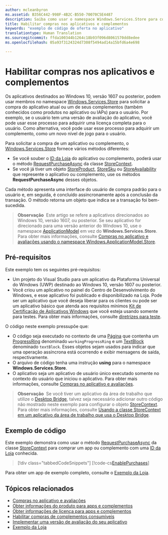 ```yaml
---
author: mcleanbyron
ms.assetid: B356C442-998F-4B2C-B550-70070C5E4487
description: Saiba como usar o namespace Windows.Services.Store para comprar um aplicativo ou um dos seus complementos.
title: Habilitar compras nos aplicativos e complementos
keywords: "exemplo de código de oferta no aplicativo"
translationtype: Human Translation
ms.sourcegitcommit: ffda100344b1264c18b93f096d8061570dd8edee
ms.openlocfilehash: 05a93f3124324d7308f5494ad14a15bfd6a4e698

---
```


# <a name="enable-in-app-purchases-of-apps-and-add-ons"></a>Habilitar compras nos aplicativos e complementos

Os aplicativos destinados ao Windows 10, versão 1607 ou posterior, podem usar membros no namespace [Windows.Services.Store](https://msdn.microsoft.com/library/windows/apps/windows.services.store.aspx) para solicitar a compra do aplicativo atual ou um de seus complementos (também conhecidos como produtos no aplicativo ou IAPs) para o usuário. Por exemplo, se o usuário tem uma versão de avaliação do aplicativo, você pode usar esse processo para adquirir uma licença completa para o usuário. Como alternativa, você pode usar esse processo para adquirir um complemento, como um novo nível de jogo para o usuário.

Para solicitar a compra de um aplicativo ou complemento, o [Windows.Services.Store](https://msdn.microsoft.com/library/windows/apps/windows.services.store.aspx) fornece vários métodos diferentes:
* Se você souber o [ID da Loja](in-app-purchases-and-trials.md#store_ids) do aplicativo ou complemento, poderá usar o método [RequestPurchaseAsync](https://msdn.microsoft.com/library/windows/apps/windows.services.store.storecontext.requestpurchaseasync.aspx) da classe [StoreContext](https://msdn.microsoft.com/library/windows/apps/windows.services.store.storecontext.aspx).
* Se você já tiver um objeto [StoreProduct](https://msdn.microsoft.com/library/windows/apps/windows.services.store.storeproduct.aspx), [StoreSku](https://msdn.microsoft.com/library/windows/apps/windows.services.store.storesku.aspx) ou [StoreAvailability](https://msdn.microsoft.com/library/windows/apps/windows.services.store.storeavailability.aspx) que represente o aplicativo ou complemento, use os métodos **RequestPurchaseAsync** desses objetos.

Cada método apresenta uma interface do usuário de compra padrão para o usuário e, em seguida, é concluído assincronamente após a conclusão da transação. O método retorna um objeto que indica se a transação foi bem-sucedida.

>**Observação**&nbsp;&nbsp;Este artigo se refere a aplicativos direcionados ao Windows 10, versão 1607, ou posterior. Se seu aplicativo for direcionado para uma versão anterior do Windows 10, use o namespace [ApplicationModel](https://msdn.microsoft.com/library/windows/apps/windows.applicationmodel.store.aspx) em vez do **Windows.Services.Store**. Para obter mais informações, consulte [Compras no aplicativo e avaliações usando o namespace Windows.ApplicationModel.Store](in-app-purchases-and-trials-using-the-windows-applicationmodel-store-namespace.md).

## <a name="prerequisites"></a>Pré-requisitos

Este exemplo tem os seguintes pré-requisitos:
* Um projeto do Visual Studio para um aplicativo da Plataforma Universal do Windows (UWP) destinado ao Windows 10, versão 1607 ou posterior.
* Você criou um aplicativo no painel do Centro de Desenvolvimento do Windows, e esse aplicativo foi publicado e disponibilizado na Loja. Pode ser um aplicativo que você deseja liberar para os clientes ou pode ser um aplicativo básico que atenda aos requisitos mínimos [Kit de Certificação de Aplicativos Windows](https://developer.microsoft.com/windows/develop/app-certification-kit) que você esteja usando somente para testes. Para obter mais informações, consulte [diretrizes para teste](in-app-purchases-and-trials.md#testing).

O código neste exemplo pressupõe que:
* O código seja executado no contexto de uma [Página](https://msdn.microsoft.com/library/windows/apps/windows.ui.xaml.controls.page.aspx) que contenha um [ProgressRing](https://msdn.microsoft.com/library/windows/apps/windows.ui.xaml.controls.progressring.aspx) denominado ```workingProgressRing``` e um [TextBlock](https://msdn.microsoft.com/library/windows/apps/windows.ui.xaml.controls.textblock.aspx) denominado ```textBlock```. Esses objetos sejam usados para indicar que uma operação assíncrona está ocorrendo e exibir mensagens de saída, respectivamente.
* O arquivo de código tenha uma instrução **using** para o namespace **Windows.Services.Store**.
* O aplicativo seja um aplicativo de usuário único executado somente no contexto do usuário que iniciou o aplicativo. Para obter mais informações, consulte [Compras no aplicativo e avaliações](in-app-purchases-and-trials.md#api_intro).

>**Observação**&nbsp;&nbsp;Se você tiver um aplicativo da área de trabalho que utilize o [Desktop Bridge](https://developer.microsoft.com/windows/bridges/desktop), talvez seja necessário adicionar outro código não mostrado neste exemplo para configurar o objeto [StoreContext](https://msdn.microsoft.com/library/windows/apps/windows.services.store.storecontext.aspx). Para obter mais informações, consulte [Usando a classe StoreContext em um aplicativo da área de trabalho que usa o Desktop Bridge](in-app-purchases-and-trials.md#desktop).

## <a name="code-example"></a>Exemplo de código

Este exemplo demonstra como usar o método [RequestPurchaseAsync](https://msdn.microsoft.com/library/windows/apps/windows.services.store.storecontext.requestpurchaseasync.aspx) da classe [StoreContext](https://msdn.microsoft.com/library/windows/apps/windows.services.store.storecontext.aspx) para comprar um app ou complemento com uma [ID da Loja](in-app-purchases-and-trials.md#store_ids) conhecida.

> [!div class="tabbedCodeSnippets"]
[!code-cs[EnablePurchases](./code/InAppPurchasesAndLicenses_RS1/cs/PurchaseAddOnPage.xaml.cs#PurchaseAddOn)]

Para obter um app de exemplo completo, consulte o [Exemplo da Loja](https://github.com/Microsoft/Windows-universal-samples/tree/master/Samples/Store).

## <a name="related-topics"></a>Tópicos relacionados

* [Compras no aplicativo e avaliações](in-app-purchases-and-trials.md)
* [Obter informações do produto para apps e complementos](get-product-info-for-apps-and-add-ons.md)
* [Obter informações de licença para apps e complementos](get-license-info-for-apps-and-add-ons.md)
* [Habilitar compras de complementos consumíveis](enable-consumable-add-on-purchases.md)
* [Implementar uma versão de avaliação do seu aplicativo](implement-a-trial-version-of-your-app.md)
* [Exemplo da Loja](https://github.com/Microsoft/Windows-universal-samples/tree/master/Samples/Store)



<!--HONumber=Dec16_HO1-->


